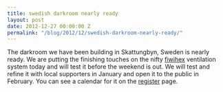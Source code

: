 ```yaml
---
title: swedish darkroom nearly ready
layout: post
date: 2012-12-27 00:00:00 Z
permalink: "/blog/2012/12/swedish-darkroom-nearly-ready/"
---
```


The darkroom we have been building in Skattungbyn, Sweden is nearly ready. We are putting the finishing touches on the nifty [fiwihex](http://viking-house.ie/fine-wire-hrv.html) ventilation system today and will test it before the weekend is out. We will test and refine it with local supporters in January and open it to the public in February. You can see a calendar for it on the [register](/prepare/) page.

